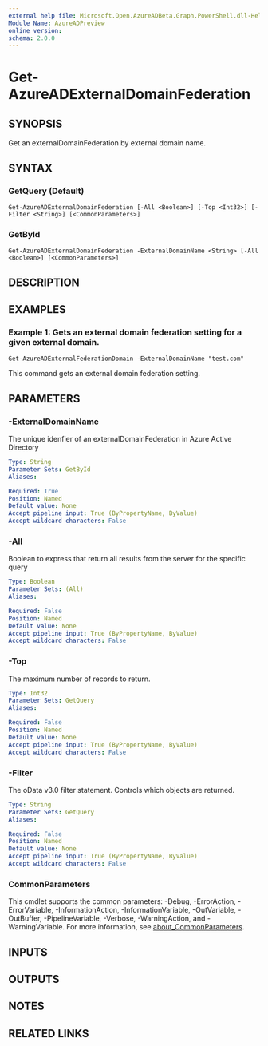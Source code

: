 ```yaml
---
external help file: Microsoft.Open.AzureADBeta.Graph.PowerShell.dll-Help.xml
Module Name: AzureADPreview
online version:
schema: 2.0.0
---
```


# Get-AzureADExternalDomainFederation

## SYNOPSIS
Get an externalDomainFederation by external domain name.

## SYNTAX

### GetQuery (Default)
```
Get-AzureADExternalDomainFederation [-All <Boolean>] [-Top <Int32>] [-Filter <String>] [<CommonParameters>]
```

### GetById
```
Get-AzureADExternalDomainFederation -ExternalDomainName <String> [-All <Boolean>] [<CommonParameters>]
```

## DESCRIPTION

## EXAMPLES

### Example 1: Gets an external domain federation setting for a given external domain.
```
Get-AzureADExternalFederationDomain -ExternalDomainName "test.com"
```

This command gets an external domain federation setting.

## PARAMETERS

### -ExternalDomainName
The unique idenfier of an externalDomainFederation in Azure Active Directory

```yaml
Type: String
Parameter Sets: GetById
Aliases:

Required: True
Position: Named
Default value: None
Accept pipeline input: True (ByPropertyName, ByValue)
Accept wildcard characters: False
```

### -All
Boolean to express that return all results from the server for the specific query

```yaml
Type: Boolean
Parameter Sets: (All)
Aliases:

Required: False
Position: Named
Default value: None
Accept pipeline input: True (ByPropertyName, ByValue)
Accept wildcard characters: False
```

### -Top
The maximum number of records to return.

```yaml
Type: Int32
Parameter Sets: GetQuery
Aliases:

Required: False
Position: Named
Default value: None
Accept pipeline input: True (ByPropertyName, ByValue)
Accept wildcard characters: False
```

### -Filter
The oData v3.0 filter statement. 
Controls which objects are returned.

```yaml
Type: String
Parameter Sets: GetQuery
Aliases:

Required: False
Position: Named
Default value: None
Accept pipeline input: True (ByPropertyName, ByValue)
Accept wildcard characters: False
```

### CommonParameters
This cmdlet supports the common parameters: -Debug, -ErrorAction, -ErrorVariable, -InformationAction, -InformationVariable, -OutVariable, -OutBuffer, -PipelineVariable, -Verbose, -WarningAction, and -WarningVariable. For more information, see [about_CommonParameters](https://go.microsoft.com/fwlink/?LinkID=113216).

## INPUTS

## OUTPUTS

## NOTES

## RELATED LINKS
